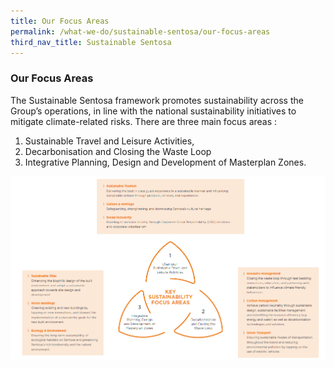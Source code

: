 ```yaml
---
title: Our Focus Areas
permalink: /what-we-do/sustainable-sentosa/our-focus-areas
third_nav_title: Sustainable Sentosa
---
```

### **Our Focus Areas**
The Sustainable Sentosa framework promotes sustainability across the Group’s operations, in line with the national sustainability initiatives to mitigate climate-related risks. There are three main focus areas : 
1. Sustainable Travel and Leisure Activities,
2. Decarbonisation and Closing the Waste Loop
3. Integrative Planning, Design and Development of Masterplan Zones.

<p>
<img src="/images/what-we-do/sustainable-sentosa/focus-areas.png" alt="Image of Strategies"/>